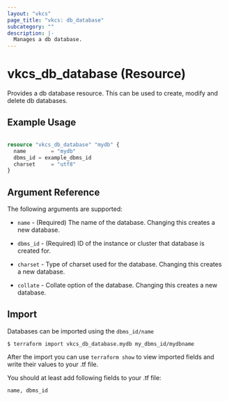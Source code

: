 ```yaml
---
layout: "vkcs"
page_title: "vkcs: db_database"
subcategory: ""
description: |-
  Manages a db database.
---
```


# vkcs\_db\_database (Resource)

Provides a db database resource. This can be used to create, modify and delete db databases.

## Example Usage

```terraform

resource "vkcs_db_database" "mydb" {
  name        = "mydb"
  dbms_id = example_dbms_id
  charset     = "utf8"
}
```

## Argument Reference

The following arguments are supported:

* `name` - (Required) The name of the database. Changing this creates a new database.

* `dbms_id` - (Required) ID of the instance or cluster that database is created for.

* `charset` - Type of charset used for the database. Changing this creates a new database.

* `collate` - Collate option of the database.  Changing this creates a new database.

## Import

Databases can be imported using the `dbms_id/name`

```
$ terraform import vkcs_db_database.mydb my_dbms_id/mydbname
```

After the import you can use ```terraform show``` to view imported fields and write their values to your .tf file.

You should at least add following fields to your .tf file:

`name, dbms_id`